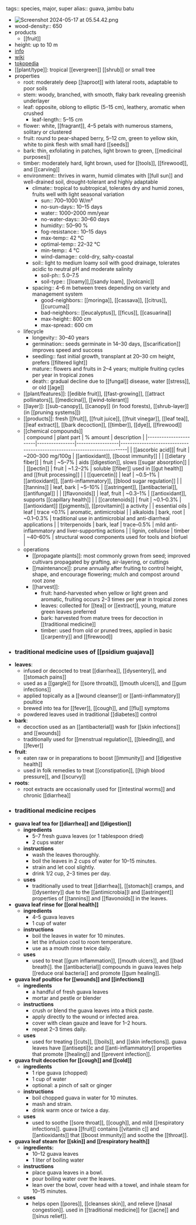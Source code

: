tags:: species, major, super
alias:: guava, jambu batu

- ![Screenshot 2024-05-17 at 05.54.42.png](https://peach-geographical-bat-397.mypinata.cloud/ipfs/QmZsJZdhQpxh8yt24xL8W6xgp67BL1AYR3BcNQ2z8ErEmo)
- wood-density:: 650
- products
	- [[fruit]]
- height: up to 10 m
- [info](http://www.plantsofasia.com/index/psidium/0-336)
- [wiki](https://en.wikipedia.org/wiki/Psidium_guajava)
- [tokopedia](https://www.tokopedia.com/maiyahflorist/bibit-tanaman-buah-jambu-kerikil-psidium-guajava?extParam=ivf%3Dfalse%26src%3Dsearch)
- [[plant/type]]: tropical [[evergreen]] [[shrub]] or small tree
- properties
	- root: moderately deep [[taproot]] with lateral roots, adaptable to poor soils
	- stem: woody, branched, with smooth, flaky bark revealing greenish underlayer
	- leaf: opposite, oblong to elliptic (5–15 cm), leathery, aromatic when crushed
		- leaf-length:: 5–15 cm
	- flower: white, [[fragrant]], 4–5 petals with numerous stamens, solitary or clustered
	- fruit: round to pear-shaped berry, 5–12 cm, green to yellow skin, white to pink flesh with small hard [[seeds]]
	- bark: thin, exfoliating in patches, light brown to green, [[medicinal purposes]]
	- timber: moderately hard, light brown, used for [[tools]], [[firewood]], and [[carving]]
	- environment:: thrives in warm, humid climates with [[full sun]] and well-drained soil, drought-tolerant and highly adaptable
		- climate:: tropical to subtropical, tolerates dry and humid zones, fruits well with light seasonal variation
			- sun:: 700–1000 W/m²
			- no-sun-days:: 10–15 days
			- water:: 1000–2000 mm/year
			- no-water-days:: 30–60 days
			- humidity:: 50–90 %
			- fog-resistance:: 10–15 days
			- max-temp:: 42 °C
			- optimal-temp:: 22–32 °C
			- min-temp:: 4 °C
			- wind-damage:: cold-dry, salty-coastal
		- soil:: light to medium loamy soil with good drainage, tolerates acidic to neutral pH and moderate salinity
			- soil-ph:: 5.0–7.5
			- soil-type:: [[loamy]],[[sandy loam], [[volcanic]]
		- spacing:: 4–6 m between trees depending on variety and management system
			- good-neighbors:: [[moringa]], [[cassava]], [[citrus]], [[curcuma]]
			- bad-neighbors:: [[eucalyptus]], [[ficus]], [[casuarina]]
			- max-height:: 800 cm
			- max-spread:: 600 cm
	- lifecycle
		- longevity:: 30–40 years
		- germination:: seeds germinate in 14–30 days, [[scarification]] improves speed and success
		- seedling:: fast initial growth, transplant at 20–30 cm height, prefers [[filtered light]]
		- mature:: flowers and fruits in 2–4 years; multiple fruiting cycles per year in tropical zones
		- death:: gradual decline due to [[fungal]] disease, water [[stress]], or old [[age]]
	- [[plant/features]]: [[edible fruit]], [[fast-growing]], [[attract pollinators]], [[medicinal]], [[wind-tolerant]]
	- [[layer]]: [[sub-canopy]], [[canopy]] (in food forests), [[shrub-layer]] (in [[pruning systems]])
	- [[products]]: fresh [[fruit]], [[fruit juice]], [[fruit vinegar]], [[leaf tea]], [[leaf extract]], [[bark decoction]], [[timber]], [[dye]], [[firewood]]
	- [[chemical compounds]]  
	  | compound              | plant part     | % amount         | description                                                             |
	  |-----------------------|----------------|------------------|-------------------------------------------------------------------------|
	  | [[ascorbic acid]]| fruit       | ~200–300 mg/100g | [[antioxidant]], [[boost immunity]]                                          |
	  | [[dietary fiber]]         | fruit          | ~5–7%            | aids [[digestion]], slows [[sugar absorption]]                                  |
	  | [[pectin]]                | fruit          | ~1.2–2%          | soluble [[fiber]] used in [[gut health]] and [[fruit processing]]                   |
	  | [[quercetin]]             | leaf           | ~0.5–1%          | [[antioxidant]], [[anti-inflammatory]], [[blood sugar regulation]]                   |
	  | [[tannins]]               | leaf, bark     | ~5–10%           | [[astringent]], [[antibacterial]], [[antifungal]]                                   |
	  | [[flavonoids]]            | leaf, fruit    | ~0.3–1%          | [[antioxidant]], supports [[capillary health]]                                  |
	  | [[carotenoids]]           | fruit          | ~0.1–0.3%        | [[antioxidant]] [[pigments]], [[provitamin]] a activity                             |
	  | essential oils        | leaf           | trace <0.1%      | aromatic, antimicrobial                                                 |
	  | alkaloids             | bark, root     | ~0.1–0.3%        | traditional use in antimicrobial and anti-diarrheal applications        |
	  | triterpenoids         | bark, leaf     | trace–0.5%       | mild anti-inflammatory and liver-supporting actions                     |
	  | lignin, cellulose     | timber         | ~40–60%          | structural wood components used for tools and biofuel                   |
	- operations
		- [[propagate plants]]: most commonly grown from seed; improved cultivars propagated by grafting, air-layering, or cuttings
		- [[maintenance]]: prune annually after fruiting to control height, shape, and encourage flowering; mulch and compost around root zone
		- [[harvest]]:
			- fruit: hand-harvested when yellow or light green and aromatic, fruiting occurs 2–3 times per year in tropical zones
			- leaves: collected for [[tea]] or [[extract]], young, mature green leaves preferred
			- bark: harvested from mature trees for decoction in [[traditional medicine]]
			- timber: used from old or pruned trees, applied in basic [[carpentry]] and [[firewood]]
- ### **traditional medicine uses of [[psidium guajava]]**
- **leaves**:
	- infused or decocted to treat [[diarrhea]], [[dysentery]], and [[stomach pains]]
	- used as a [[gargle]] for [[sore throats]], [[mouth ulcers]], and [[gum infections]]
	- applied topically as a [[wound cleanser]] or [[anti-inflammatory]] poultice
	- brewed into tea for [[fever]], [[cough]], and [[flu]] symptoms
	- powdered leaves used in traditional [[diabetes]] control
- **bark**:
	- decoction used as an [[antibacterial]] wash for [[skin infections]] and [[wounds]]
	- traditionally used for [[menstrual regulation]], [[bleeding]], and [[fever]]
- **fruit**:
	- eaten raw or in preparations to boost [[immunity]] and [[digestive health]]
	- used in folk remedies to treat [[constipation]], [[high blood pressure]], and [[scurvy]]
- **roots**:
	- root extracts are occasionally used for [[intestinal worms]] and chronic [[diarrhea]]
- ### traditional medicine recipes
- **guava leaf tea for [[diarrhea]] and [[digestion]]**
	- **ingredients**
		- 5–7 fresh guava leaves (or 1 tablespoon dried)
		- 2 cups water
	- **instructions**
		- wash the leaves thoroughly.
		- boil the leaves in 2 cups of water for 10–15 minutes.
		- strain and let cool slightly.
		- drink 1/2 cup, 2–3 times per day.
	- **uses**
		- traditionally used to treat [[diarrhea]], [[stomach]] cramps, and [[dysentery]] due to the [[antimicrobia]]l and [[astringent]] properties of [[tannins]] and [[flavonoids]] in the leaves.
- **guava leaf rinse for [[oral health]]**
	- **ingredients**
		- 4–5 guava leaves
		- 1 cup of water
	- **instructions**
		- boil the leaves in water for 10 minutes.
		- let the infusion cool to room temperature.
		- use as a mouth rinse twice daily.
	- **uses**
		- used to treat [[gum inflammation]], [[mouth ulcers]], and [[bad breath]]. the [[antibacterial]] compounds in guava leaves help [[reduce oral bacteria]] and promote [[gum healing]].
- **guava leaf poultice for [[wounds]] and [[infections]]**
	- **ingredients**
		- a handful of fresh guava leaves
		- mortar and pestle or blender
	- **instructions**
		- crush or blend the guava leaves into a thick paste.
		- apply directly to the wound or infected area.
		- cover with clean gauze and leave for 1–2 hours.
		- repeat 2–3 times daily.
	- **uses**
		- used for treating [[cuts]], [[boils]], and [[skin infections]]. guava leaves have [[antisepti]]c and [[anti-inflammatory]] properties that promote [[healing]] and [[prevent infection]].
- **guava fruit decoction for [[cough]] and [[cold]]**
	- **ingredients**
		- 1 ripe guava (chopped)
		- 1 cup of water
		- optional: a pinch of salt or ginger
	- **instructions**
		- boil chopped guava in water for 10 minutes.
		- mash and strain.
		- drink warm once or twice a day.
	- **uses**
		- used to soothe [[sore throat]], [[cough]], and mild [[respiratory infections]]. guava [[fruit]] contains [[vitamin c]] and [[antioxidants]] that [[boost immunity]] and soothe the [[throat]].
- **guava leaf steam for [[skin]] and [[respiratory health]]**
	- **ingredients:**
		- 10–12 guava leaves
		- 1 liter of boiling water
	- **instructions**
		- place guava leaves in a bowl.
		- pour boiling water over the leaves.
		- lean over the bowl, cover head with a towel, and inhale steam for 10–15 minutes.
	- **uses**
		- helps open [[pores]], [[cleanses skin]], and relieve [[nasal congestion]]. used in [[traditional medicine]] for [[acne]] and [[sinus relief]].